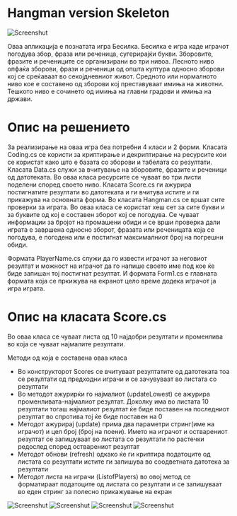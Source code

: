 Hangman version Skeleton
=======
![Screenshut](https://github.com/MilanDukovski/Hangman/blob/master/Hangman/Hangman/Resources/pictures/ScreenShot/cover.jpg?raw=true)

Оваа апликација е познатата игра Бесилка. Бесилка е игра каде играчот погодува збор, фраза или реченица,
сугерирајќи букви. Зборовите, фразите и речениците се организирани во три нивоа. Лесното ниво опфаќа зборови, фрази и
реченици од општа култура односно зборови кој се среќаваат во секојдневниот живот. Средното или нормалното ниво 
кое е составено од зборови кој преставуваат имиња на животни. Тешкото ниво е сочинето од имиња на главни градови и имиња на држави.

<h1>Опис на решението</h1>
За реализирање на оваа игра  беа потребни 4 класи и 2 форми. Класата Coding.cs се користи за криптирање и декриптирање
на ресурсите кои се користат како што е базата со зборови и табелата со резултати. Класата Data.cs служи за вчитување
на зборовите, фразите и реченици од датотеката. Во оваа класа ресурсите се чуваат во три листи поделени според своето ниво.
Класата Score.cs ги ажурира постигнатите резултати во датотеката и ги вчитува истите и ги прикажува на основната форма.
Во класата Hangman.cs се вршат сите проверки за играта. Во оваа класа се користат хеш сет за сите букви и за буквите од кој
е составен зборот кој се погодува. Се чуваат информации за бројот на промашени обиди и се врши проверка дали играта е завршена
односно зборот, фразата или реченицата која се погодува, е погодена или е постигнат максималниот број на погрешни обиди.

Формата PlayerName.cs служи да го извести играчот за неговиот резултат и можност на играчот да го напише своето име под
кое ќе биде запишан тој постигнат резултат. И формата Form1.cs е главната формата која се пркижува на екранот цело време
додека играчот ја игра играта.

Опис на класата Score.cs
=====

Во оваа класа се чуваат листа од 10 најдобри резултати и променлива во која се чуваат најмалите резултати.

Методи од која е составена оваа класа
<ul>
  <li> Во конструкторот  Scores се вчитуваат резултатите од датотеката тоа се резултати од предходни играчи и се зачувуваат во листата со резултати </li>
  <li> Во методот ажурирќи го најмалиот (updateLowest) се ажурира променливата-најмалиот резултат. Доколку има во листата 10 резултати тогаш најмалиот резултат ќе биде поставен на последниот резултат во спротива тој ќе биде поставен на 0 </li>
  <li> Методот ажурирај (update) прима два параметри стринг(име на играчот) и цел број (број на поени). Името на играчот и остварениот резултат се запишуваат во листата со резултати по растечки редослед според остварениот резултат</li>
  <li> Методот обнови (refresh) одкако ќе ги криптира податоците од листата со резултати истите ги запишува во соодветната датотека за резултати</li>
  <li> Методот листа на играчи (ListofPlayers) во овој метод се форматираат податоците од листата со резултати и се запишуваат во еден стринг за полесно прикажување на екран</li>
</ul>

![Screenshut](https://github.com/MilanDukovski/Hangman/blob/master/Hangman/Hangman/Resources/pictures/ScreenShot/endofgame.jpg?raw=true)
![Screenshut](https://github.com/MilanDukovski/Hangman/blob/master/Hangman/Hangman/Resources/pictures/ScreenShot/heighscore.jpg?raw=true)
![Screenshut](https://github.com/MilanDukovski/Hangman/blob/master/Hangman/Hangman/Resources/pictures/ScreenShot/help.jpg?raw=true)
![Screenshut](https://github.com/MilanDukovski/Hangman/blob/master/Hangman/Hangman/Resources/pictures/ScreenShot/win.jpg?raw=true)
